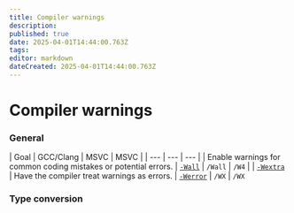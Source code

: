 ```yaml
---
title: Compiler warnings
description: 
published: true
date: 2025-04-01T14:44:00.763Z
tags: 
editor: markdown
dateCreated: 2025-04-01T14:44:00.763Z
---
```


# Compiler warnings




### General

| Goal | GCC/Clang | MSVC | MSVC |
| --- | --- | --- |
| Enable warnings for common coding mistakes or potential errors. | [`-Wall`](https://clang.llvm.org/docs/DiagnosticsReference.html#wall)  | `/Wall` | `/W4`
|  | [`-Wextra`](https://clang.llvm.org/docs/DiagnosticsReference.html#wextra)
| Have the compiler treat warnings as errors. | [`-Werror`](https://gcc.gnu.org/onlinedocs/gcc/Warning-Options.html) | `/WX` | `/WX`

### Type conversion


